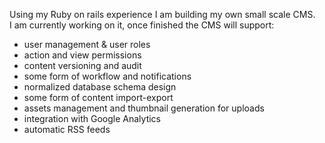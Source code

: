 Using my Ruby on rails experience I am building my own small scale CMS.<br/>
I am currently working on it, once finished the CMS will support:<br/>

<ul>
<li>user management & user roles</li>
<li>action and view permissions</li>
<li>content versioning and audit</li>
<li>some form of workflow and notifications</li>
<li>normalized database schema design</li>
<li>some form of content import-export</li>
<li>assets management and thumbnail generation for uploads</li>
<li>integration with Google Analytics</li>
<li>automatic RSS feeds</li>
</ul>
